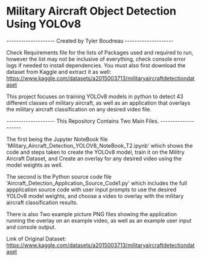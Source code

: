 # Military Aircraft Object Detection Using YOLOv8

-------------------- Created by Tyler Boudreau --------------------

Check Requirements file for the lists of Packages used and required to run, however the list may not be inclusive of everything, check console error logs if needed to install dependencies. You must also first download the dataset from Kaggle and extract it as well:
https://www.kaggle.com/datasets/a2015003713/militaryaircraftdetectiondataset

This project focuses on training YOLOv8 models in python to detect 43 different classes of military aircraft, as well as an application that overlays the military aircraft classification on any desired video file. 

-------------------- This Repository Contains Two Main Files. --------------------

The first being the Jupyter NoteBook file 'Military_Aircraft_Detection_YOLOV8_NoteBook_T2.ipynb' which shows the code and steps taken to create the YOLOv8 model, train it on the Militry Aircraft Dataset, and Create an overlay for any desired video using the model weights as well.

The second is the Python source code file 'Aircraft_Detection_Application_Source_Code1.py' which includes the full appplication source code with user input prompts to use the desired YOLOv8 model weights, and choose a video to overlay with the military aircraft classification results.

There is also Two example picture PNG files showing the application running the overlay on an example video, as well as an example user input and console output.

Link of Original Dataset: https://www.kaggle.com/datasets/a2015003713/militaryaircraftdetectiondataset
